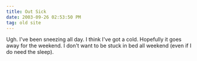 ```yaml
---
title: Out Sick
date: 2003-09-26 02:53:50 PM
tag: old site
---
```


Ugh. I've been sneezing all day. I think I've got a cold. Hopefully it goes away for the weekend. I don't want to be stuck in bed all weekend (even if I do need the sleep).
